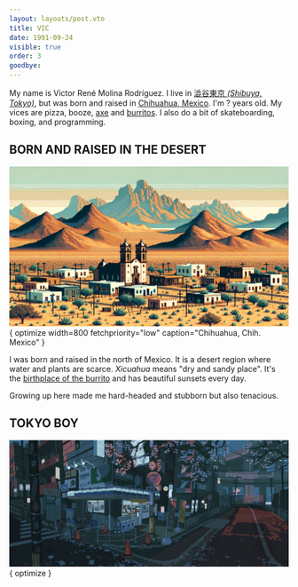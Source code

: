 ```yaml
---
layout: layouts/post.vto
title: VIC
date: 1991-09-24
visible: true
order: 3
goodbye:
---
```


<script inline src="/_esnext/vicsage.js"></script>
<script inline src="/_esnext/lazyvideos.js"></script>

My name is Victor René Molina Rodríguez. I live in [澁谷東京 <em>(Shibuya, Tokyo)</em>](https://goo.gl/maps/1YfuGi5HYgRpBjN7A), but was born and raised in [Chihuahua, Mexico](https://goo.gl/maps/Ja9LxnZ6kosdra586). I'm <span id="age">?</span> years old. My vices are pizza, booze, [axe](https://youtu.be/en7EKL1pX5w) and [burritos](https://youtu.be/YZRtE9I5w7k). I also do a bit of skateboarding, boxing, and programming.

## BORN AND RAISED IN THE DESERT

![A mountain in a desert city.](/assets/images/chihuahua.webp){ optimize width=800 fetchpriority="low" caption="Chihuahua, Chih. Mexico" }

I was born and raised in the north of Mexico. It is a desert region where water and plants are scarce. _Xicuahua_ means "dry and sandy place". It's the [birthplace of the burrito](https://en.wikipedia.org/wiki/Burrito#:~:text=Burritos%20are%20a%20traditional%20food%20of%20Ciudad%20Ju%C3%A1rez%2C%20a%20city%20bordering%20El%20Paso%2C%20Texas%2C%20in%20the%20northern%20Mexican%20state%20of%20Chihuahua%2C%20where%20people%20buy%20them%20at%20restaurants%20and%20roadside%20stands.%20Northern%20Mexican%20border%20towns%20like%20Villa%20Ahumada%20have%20an%20established%20reputation%20for%20serving%20burritos.) and has beautiful sunsets every day.

Growing up here made me hard-headed and stubborn but also tenacious.

## TOKYO BOY

![A street with a cherry blossom tree and a convenience store in Tokyo.](/assets/images/cherry-blossoms-at-nite.gif){ optimize }
